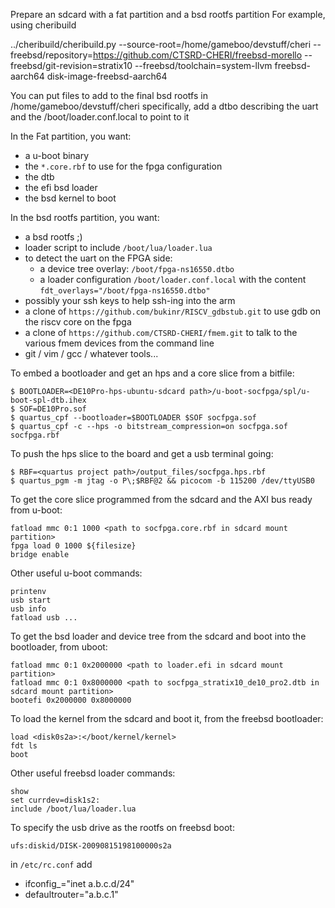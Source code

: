 Prepare an sdcard with a fat partition and a bsd rootfs partition
For example, using cheribuild

../cheribuild/cheribuild.py --source-root=/home/gameboo/devstuff/cheri --freebsd/repository=https://github.com/CTSRD-CHERI/freebsd-morello --freebsd/git-revision=stratix10 --freebsd/toolchain=system-llvm freebsd-aarch64 disk-image-freebsd-aarch64

You can put files to add to the final bsd rootfs in /home/gameboo/devstuff/cheri
specifically, add a dtbo describing the uart and the /boot/loader.conf.local to
point to it

In the Fat partition, you want:

- a u-boot binary
- the `*.core.rbf` to use for the fpga configuration
- the dtb
- the efi bsd loader
- the bsd kernel to boot

In the bsd rootfs partition, you want:

- a bsd rootfs ;)
- loader script to include `/boot/lua/loader.lua`
- to detect the uart on the FPGA side:
  * a device tree overlay: `/boot/fpga-ns16550.dtbo`
  * a loader configuration `/boot/loader.conf.local` with the content
    `fdt_overlays="/boot/fpga-ns16550.dtbo"`
- possibly your ssh keys to help ssh-ing into the arm
- a clone of `https://github.com/bukinr/RISCV_gdbstub.git` to use gdb on the
  riscv core on the fpga
- a clone of `https://github.com/CTSRD-CHERI/fmem.git` to talk to the various
  fmem devices from the command line
- git / vim / gcc / whatever tools...

To embed a bootloader and get an hps and a core slice from a bitfile:
```
$ BOOTLOADER=<DE10Pro-hps-ubuntu-sdcard path>/u-boot-socfpga/spl/u-boot-spl-dtb.ihex
$ SOF=DE10Pro.sof
$ quartus_cpf --bootloader=$BOOTLOADER $SOF socfpga.sof
$ quartus_cpf -c --hps -o bitstream_compression=on socfpga.sof socfpga.rbf
```

To push the hps slice to the board and get a usb terminal going:
```
$ RBF=<quartus project path>/output_files/socfpga.hps.rbf
$ quartus_pgm -m jtag -o P\;$RBF@2 && picocom -b 115200 /dev/ttyUSB0
```

To get the core slice programmed from the sdcard and the AXI bus ready from u-boot:
```
fatload mmc 0:1 1000 <path to socfpga.core.rbf in sdcard mount partition>
fpga load 0 1000 ${filesize}
bridge enable
```

Other useful u-boot commands:
```
printenv
usb start
usb info
fatload usb ...
```

To get the bsd loader and device tree from the sdcard and boot into the bootloader,
from uboot:
```
fatload mmc 0:1 0x2000000 <path to loader.efi in sdcard mount partition>
fatload mmc 0:1 0x8000000 <path to socfpga_stratix10_de10_pro2.dtb in sdcard mount partition>
bootefi 0x2000000 0x8000000
```

To load the kernel from the sdcard and boot it, from the freebsd bootloader:
```
load <disk0s2a>:</boot/kernel/kernel>
fdt ls
boot
```

Other useful freebsd loader commands:
```
show
set currdev=disk1s2:
include /boot/lua/loader.lua
```

To specify the usb drive as the rootfs on freebsd boot:
```
ufs:diskid/DISK-20090815198100000s2a
```


in `/etc/rc.conf` add
 - ifconfig_<ifc aka dwc0>="inet a.b.c.d/24"
 - defaultrouter="a.b.c.1"
